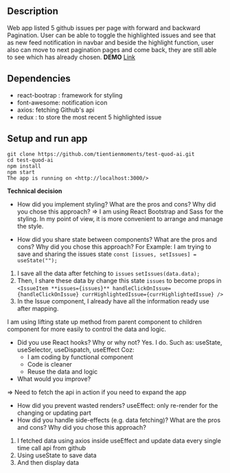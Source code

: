 ## Description

Web app listed 5 github issues per page with forward and backward Pagination.
User can be able to toggle the highlighted issues and see that as new feed notification in navbar and beside the highlight function, user also can move to next pagination pages and come back, they are still able to see which has already chosen.
**DEMO**
[Link](https://github-issues-test.netlify.app/)

## Dependencies

- react-bootrap : framework for styling
- font-awesome: notification icon
- axios: fetching Github's api
- redux : to store the most recent 5 highlighted issue

## Setup and run app

```
git clone https://github.com/tientienmoments/test-quod-ai.git
cd test-quod-ai
npm install
npm start
The app is running on <http://localhost:3000/>
```

**Technical decision**

- How did you implement styling? What are the pros and cons? Why did you chose this approach?
  => I am using React Bootstrap and Sass for the styling. In my point of view, it is more convenient to arrange and manage the style.

- How did you share state between components? What are the pros and cons? Why did you chose this approach?
  For Example:
  I am trying to save and sharing the issues state
  `const [issues, setIssues] = useState("");`

1. I save all the data after fetching to `issues`
   `setIssues(data.data);`
2. Then, I share these data by change this state `issues` to become props
   in `<IssueItem **issues={issues}** handleClickOnIssue={handleClickOnIssue} currHighlightedIssue={currHighlightedIssue} />`
3. In the Issue component, I already have all the information ready use after mapping.

I am using lifting state up method from parent component to children component for more easily to control the data and logic.

- Did you use React hooks? Why or why not?
  Yes. I do. Such as: useState, useSelector, useDispatch, useEffect
  Coz:
  - I am coding by functional component
  - Code is cleaner
  - Reuse the data and logic
- What would you improve?

=> Need to fetch the api in action if you need to expand the app

- How did you prevent wasted renders?
  useEffect: only re-render for the changing or updating part
- How did you handle side-effects (e.g. data fetching)? What are the pros and cons? Why did you chose this approach?

1. I fetched data using axios inside useEffect and update data every single time call api from github
2. Using useState to save data
3. And then display data

